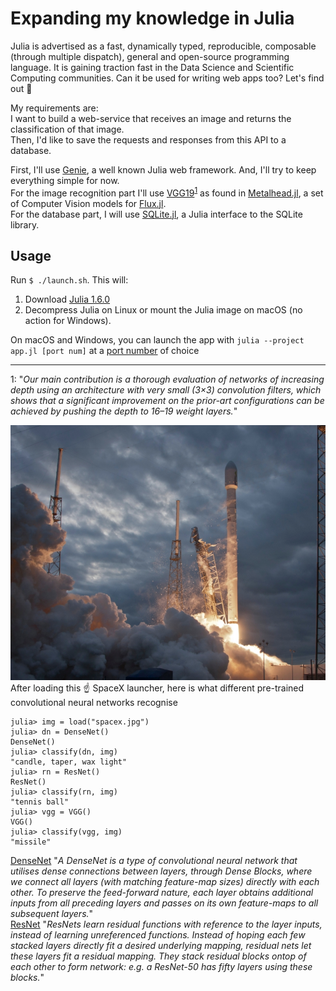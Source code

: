 # Expanding my knowledge in Julia

Julia is advertised as a fast, dynamically typed, reproducible, composable (through multiple dispatch), general and open-source programming language. It is gaining traction fast in the Data Science and Scientific Computing communities. Can it be used for writing web apps too? Let's find out 🧐     

My requirements are:   
I want to build a web-service that receives an image and returns the classification of that image.  
Then, I'd like to save the requests and responses from this API to a database.  

First, I'll use [Genie](https://www.genieframework.com/), a well known Julia web framework. And, I'll try to keep everything simple for now.  
For the image recognition part I'll use [VGG19](https://arxiv.org/abs/1409.1556)<sup>[1](#vgg)</sup> as found in [Metalhead.jl](https://github.com/FluxML/Metalhead.jl), a set of Computer Vision models for [Flux.jl](https://github.com/FluxML/Flux.jl).  
For the database part, I will use [SQLite.jl](https://github.com/JuliaDatabases/SQLite.jl), a Julia interface to the SQLite library.  

## Usage   

Run `$ ./launch.sh`. This will:  
1. Download [Julia 1.6.0](https://julialang.org/downloads/)   
2. Decompress Julia on Linux or mount the Julia image on macOS (no action for Windows).     

On macOS and Windows, you can launch the app with `julia --project app.jl [port num]` at a [port number](https://en.wikipedia.org/wiki/List_of_TCP_and_UDP_port_numbers) of choice    



---

<a name="vgg">1</a>: "_Our main contribution is a thorough evaluation of networks of increasing depth using an architecture with very small (3×3) convolution filters, which shows that a significant improvement on the  prior-art configurations can  be  achieved by  pushing the  depth to  16–19 weight layers._"   

![load photo|10%](./img/spacex.jpg)    
After loading this ☝️ SpaceX launcher, here is what different pre-trained convolutional neural networks recognise  
```
julia> img = load("spacex.jpg")  
julia> dn = DenseNet()  
DenseNet()  
julia> classify(dn, img)  
"candle, taper, wax light"  
julia> rn = ResNet()  
ResNet()  
julia> classify(rn, img)  
"tennis ball"  
julia> vgg = VGG()  
VGG()  
julia> classify(vgg, img)  
"missile"  
```
[DenseNet](https://paperswithcode.com/method/densenet) "_A DenseNet is a type of convolutional neural network that utilises dense connections between layers, through Dense Blocks, where we connect all layers (with matching feature-map sizes) directly with each other. To preserve the feed-forward nature, each layer obtains additional inputs from all preceding layers and passes on its own feature-maps to all subsequent layers._"  
[ResNet](https://paperswithcode.com/method/resnet) "_ResNets learn residual functions with reference to the layer inputs, instead of learning unreferenced functions. Instead of hoping each few stacked layers directly fit a desired underlying mapping, residual nets let these layers fit a residual mapping. They stack residual blocks ontop of each other to form network: e.g. a ResNet-50 has fifty layers using these blocks._"  


